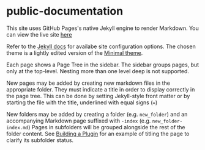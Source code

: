 # public-documentation

This site uses GitHub Pages's native Jekyll engine to render Markdown.
You can view the live site [here](https://metaarchive.github.io/public-documentation/)

Refer to the [Jekyll docs](https://jekyllrb.com/docs/configuration/options/) for availabe site configuration options.
The chosen theme is a lightly edited version of the [Minimal theme](https://github.com/pages-themes/minimal).

Each page shows a Page Tree in the sidebar.
The sidebar groups pages, but only at the top-level. Nesting more than one level deep is not supported.

New pages may be added by creating new markdown files in the appropriate folder.
They must indicate a title in order to display correctly in the page tree.
This can be done by setting Jekyll-style front matter or by starting the file with the title, underlined with equal signs (`=`)

New folders may be added by creating a folder (e.g. `new_folder`) and an accompanying Markdown page suffixed with `-index` (e.g. `new_folder-index.md`)
Pages in subfolders will be grouped alongside the rest of the folder content.
See [Building a Plugin](https://github.com/MetaArchive/public-documentation/blob/main/MetaArchive%20Cooperative/Technical%20Workflows/Ingest%20Content/Building%20a%20Plugin.md) for an example of titling the page to clarify its subfolder status.
